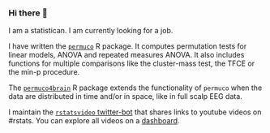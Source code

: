 ### Hi there 👋

I am a statistican. I am currently looking for a job.

I have written the [`permuco`](https://jaromilfrossard.github.io/permuco/) R package. It computes permutation tests for linear models, ANOVA and repeated measures ANOVA. It also includes functions for multiple comparisons like the cluster-mass test, the TFCE or the min-p procedure.

The [`permuco4brain`](https://jaromilfrossard.github.io/permuco4brain/) R package extends the functionality of `permuco` when the data are distributed in time and/or in space, like in full scalp EEG data.

 I maintain the [`rstatsvideo` twitter-bot](https://twitter.com/rstatsvideo) that shares links to youtube videos on #rstats. You can explore all videos on a [dashboard](https://jaromilfrossard.github.io/rstatsvideo/).



<!--
**jaromilfrossard/jaromilfrossard** is a ✨ _special_ ✨ repository because its `README.md` (this file) appears on your GitHub profile.

Here are some ideas to get you started:

- 🔭 I’m currently working on ...
- 🌱 I’m currently learning ...
- 👯 I’m looking to collaborate on ...
- 🤔 I’m looking for help with ...
- 💬 Ask me about ...
- 📫 How to reach me: ...
- 😄 Pronouns: ...
- ⚡ Fun fact: ...
-->
